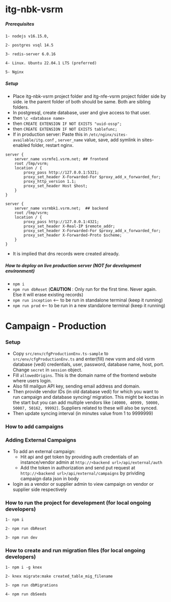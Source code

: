 # itg-nbk-vsrm

##### Prerequisites
    1- nodejs v16.15.0,
    
    2- postgres vsql 14.5
    
    3- redis-server 6.0.16
    
    4- Linux. Ubuntu 22.04.1 LTS (preferred)
    
    5- Nginx
    
    
##### Setup
* Place itg-nbk-vsrm project folder and itg-nfe-vsrm project folder side by side. ie the parent folder of both should be same. Both are sibling folders.
* In postgresql, create database, user and give access to that user.
* then `\c <database name>`
* then `CREATE EXTENSION IF NOT EXISTS "uuid-ossp";`
* then `CREATE EXTENSION IF NOT EXISTS tablefunc;`
* If in production server: Paste this in `/etc/nginx/sites-available/itg.conf` , `server_name` value, save, add symlink in sites-enabled folder, restart nginx.
```
server {
    server_name vsrmfe1.vsrm.net; ## frontend
    root /tmp/vsrm;
    location / {
        proxy_pass http://127.0.0.1:5321;
        proxy_set_header X-Forwarded-For $proxy_add_x_forwarded_for;
        proxy_http_version 1.1;
        proxy_set_header Host $host;
    }
}

server {
    server_name vsrmbk1.vsrm.net;  ## backend
    root /tmp/vsrm;
    location / {
        proxy_pass http://127.0.0.1:4321;
        proxy_set_header X-Real-IP $remote_addr;
        proxy_set_header X-Forwarded-For $proxy_add_x_forwarded_for;
        proxy_set_header X-Forwarded-Proto $scheme;
    }
}
```
* It is implied that dns records were created already.

##### How to deploy on live production server (NOT for development environment)
* `npm i`
* `npm run dbReset` (**CAUTION** : Only run for the first time. Never again. Else it will erase existing records)
* `npm run inception` <-- to be run in standalone terminal (keep it running)
* `npm run prod` <-- to be run in a new standalone terminal (keep it running)

# Campaign - Production
### Setup

* Copy `src/env/cfgProductionEnv.ts-sample` to `src/env/cfgProductionEnv.ts` and enter(fill) new vsrm and old vsrm database (vedi) credentials, user, password, database name, host, port. Change `secret` in `session` object.
* Fill `allowedOrigins`. This is the domain name of the frontend website where users login.
* Also fill mailgun API key, sending email address and domain.
* Then provide vendor IDs (in old database vedi) for which you want to run campaign and database syncing/ migration. This might be koctas in the start but you can add multiple vendors like `[40000, 40999, 50000, 50007, 50162, 99992]`. Suppliers related to these will also be synced.
* Then update syncing interval (in minutes value from 1 to 9999999)



### How to add campaigns
 
### Adding External Campaigns
- To add an external campaign:
     - Hit api and get token by providing auth credentials of an instance/vendor admin at `http://<backend url>/api/external/auth`
     - Add the token in authorization and send put request at `http://<backend url>/api/external/campaigns` by prividing campaign data json in body
- login as a vendor or supplier admin to view campaign on vendor or supplier side respectively



### How to run the project for development (for local ongoing developers)
    1- npm i
    
    2- npm run dbReset 
    
    3- npm run dev
    
### How to create and run migration files (for local ongoing developers)
    1- npm i -g knex
    
    2- knex migrate:make created_table_mig_filename
    
    3- npm run dbMigrations 
    
    4- npm run dbSeeds
